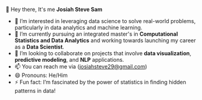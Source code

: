 👋 Hey there, It's me **Josiah Steve Sam**

- 👀 I’m interested in leveraging data science to solve real-world problems, particularly in data analytics and machine learning.
- 🌱 I’m currently pursuing an integrated master's in **Computational Statistics and Data Analytics** and working towards launching my career as a **Data Scientist**.
- 💞️ I’m looking to collaborate on projects that involve **data visualization**, **predictive modeling**, and **NLP** applications.
- 📫 You can reach me via (josiahsteve29@gmail.com)
- 😄 Pronouns: He/Him
- ⚡ Fun fact: I’m fascinated by the power of statistics in finding hidden patterns in data!

